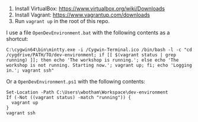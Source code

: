 1. Install VirtualBox: https://www.virtualbox.org/wiki/Downloads
2. Install Vagrant: https://www.vagrantup.com/downloads
3. Run `vagrant up` in the root of this repo.

I use a file `OpenDevEnvironment.bat` with the following contents as a shortcut:
```
C:\cygwin64\bin\mintty.exe -i /Cygwin-Terminal.ico /bin/bash -l -c "cd /cygdrive/PATH/TO/dev-environment; if [[ $(vagrant status | grep running) ]]; then echo 'The workshop is running.'; else echo 'The workshop is not running. Starting now.'; vagrant up; fi; echo 'Logging in.'; vagrant ssh"
```
Or a `OpenDevEnvironment.ps1` with the following contents:
```
Set-Location -Path C:\Users\wbotham\Workspace\dev-environment
If (-Not ((vagrant status) -match "running")) {
  vagrant up
}
vagrant ssh
```

